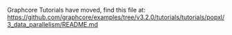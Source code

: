 Graphcore Tutorials have moved, find this file at:
https://github.com/graphcore/examples/tree/v3.2.0/tutorials/tutorials/popxl/3_data_parallelism/README.md

